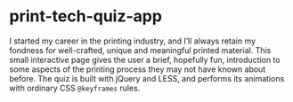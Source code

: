 # print-tech-quiz-app

I started my career in the printing industry, and I’ll always retain my fondness for well-crafted, unique and meaningful printed material. This small interactive page gives the user a brief, hopefully fun, introduction to some aspects of the printing process they may not have known about before. The quiz is built with jQuery and LESS, and performs its animations with ordinary CSS `@keyframes` rules.

